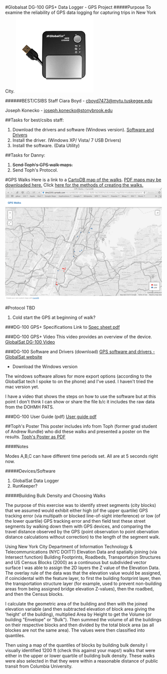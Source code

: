 #Globalsat DG-100 GPS+ Data Logger - GPS Project
#####Purpose
To examine the reliability of GPS data logging for capturing trips in New York City. 
[![IMAGE ALT TEXT HERE](https://raw.githubusercontent.com/nygeog/globalsat/master/images/dg100sm.jpg)](http://www.usglobalsat.com/p-25-dg-100-gpsdata-logger.aspx)

######BEST/CSIBS Staff
Ciara Boyd - cboyd7473@mytu.tuskegee.edu

Joseph Konecko - joseph.konecko@stonybrook.edu


##Tasks for best/csibs staff:
<!--0. ~~Test~~ -->
1. Download the drivers and software (Windows version). [Software and Drivers](https://github.com/nygeog/globalsat#software-and-drivers-download)
2. Install the driver. (Windows XP/ Vista/ 7 USB Drivers)
3. Install the software. (Data Utility)

##Tasks for Danny:
1. ~~Send Toph's GPS walk maps.~~
2. Send Toph's Protocol. 


#GPS Walks
Here is a link to a [CartoDB map of the walks](http://cdb.io/1o5lbgn). [PDF maps may be downloaded here.](https://github.com/nygeog/globalsat/raw/master/walks/Urban_Canyons_Small.pdf) Click [here for the methods of creating the walks.](https://github.com/nygeog/globalsat#building-bulk-density-and-choosing-walks)
[![CartoDB Map](https://raw.githubusercontent.com/nygeog/globalsat/master/images/cartodb.png)](http://cdb.io/1o5lBU5)

#Protocol
TBD

1. Cold start the GPS at beginning of walk?

###DG-100 GPS+ Specifications
Link to [Spec sheet pdf](https://github.com/nygeog/globalsat/blob/master/docs/dg100_spec.pdf?raw=true)

###DG-100 GPS+ Video 
This video provides an overview of the device. 
[GlobalSat DG-100 Video](https://www.youtube.com/watch?v=-ZuWIWfxt4U) 


###DG-100 Software and Drivers (download)
[GPS software and drivers - GlobalSat website](http://www.usglobalsat.com/s-85-dg-100-support.aspx) 

* Download the Windows version

The windows software allows for more export options (according to the GlobalSat tech I spoke to on the phone) and I've used. I haven't tried the mac version yet. 

I have a video that shows the steps on how to use the software but at this point I don't think I can show or share the file b/c it includes the raw data from the DOHMH PATS. 


###DG-100 User Guide (pdf)
[User guide pdf](https://github.com/nygeog/globalsat/blob/master/docs/dg100_userguide.pdf?raw=true)

##Toph's Poster
This poster includes info from Toph (former grad student of Andrew Rundle) who did these walks and presented a poster on the results. 
[Toph's Poster as PDF](https://github.com/nygeog/globalsat/raw/master/docs/past_work/Practicum%20Poster%20Board.pdf)

####Notes

Modes A,B,C can have different time periods set. All are at 5 seconds right now.

#####Devices/Software

1. GlobalSat Data Logger
2. RunKeeper?

#####Building Bulk Density and Choosing Walks

The purpose of this exercise was to identify street segments (city blocks) that we assumed would exhibit either high (of the upper quartile) GPS tracking error (via multipath or blocked line-of-sight interference) or low (of the lower quartile) GPS tracking error and then field test these street segments by walking down them with GPS devices, and comparing the travel distance observed by the GPS (point observation to point obervation distance calculations without correction) to the length of the segment walk. 

Using New York City Department of Information Technology & Telecommunications (NYC DOITT) Elevation Data and spatially joining (via Intersect function) Building Footprints, Roadbeds, Transportation Structures and US Census Blocks (2000) as a continuous but subdivided vector surface I was able to assign the 2D layers the Z value of the Elevation Data. The overlay rule of the data was that the elevation value would be assigned, if coincidental with the feature layer, to first the building footprint layer, then the transportation structure layer (for example, used to prevent non-building areas from being assigned bridge elevation Z-values), then the roadbed, and then the Census blocks. 

I calculate the geometric area of the building and then with the joined elevation variable (and then subtracted elevation of block area giving the 'height' of the building), multiplied Area by Height to get the Volume (or building "Envelope" or "Bulk"). Then summed the volume of all the buildings on their respective blocks and then divided by the total block area (as all blockes are not the same area). The values were then classified into quantiles. 

Then using a map of the quantiles of blocks by building bulk density I visually identified 1200 ft (check this against your maps!) walks that were either in the upper or lower quartile of building bulk density. These walks were also selected in that they were within a reasonable distance of public transit from Columbia University.





